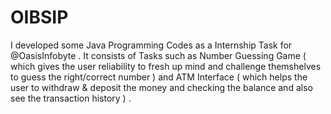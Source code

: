 # OIBSIP
I developed some Java Programming Codes as a Internship Task for @OasisInfobyte . It consists of Tasks such as Number Guessing Game ( which gives the user reliability to fresh up mind and challenge themshelves to guess the right/correct number ) and ATM Interface ( which helps the user to withdraw & deposit the money and checking the balance and also see the transaction history ) .

